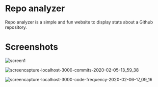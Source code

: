 # Repo analyzer

Repo analyzer is a simple and fun website to display stats about a Github repository.

# Screenshots

![screen1](https://user-images.githubusercontent.com/25546711/73929122-dd522100-4906-11ea-9554-4212707886fb.png)

![screencapture-localhost-3000-commits-2020-02-05-13_59_38](https://user-images.githubusercontent.com/25546711/73929158-e5aa5c00-4906-11ea-8345-a103dc478f73.png)

![screencapture-localhost-3000-code-frequency-2020-02-06-17_09_16](https://user-images.githubusercontent.com/25546711/73929214-fbb81c80-4906-11ea-9924-5e92632b6326.png)
